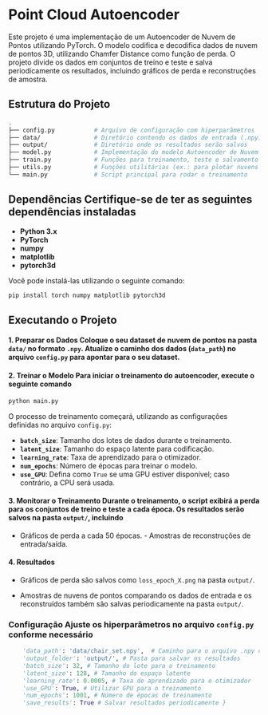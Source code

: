 # Point Cloud Autoencoder

Este projeto é uma implementação de um Autoencoder de Nuvem de Pontos utilizando PyTorch. O modelo codifica e decodifica dados de nuvem de pontos 3D, utilizando Chamfer Distance como função de perda. O projeto divide os dados em conjuntos de treino e teste e salva periodicamente os resultados, incluindo gráficos de perda e reconstruções de amostra.

## Estrutura do Projeto

```bash
. 
├── config.py           # Arquivo de configuração com hiperparâmetros
├── data/               # Diretório contendo os dados de entrada (.npy)
├── output/             # Diretório onde os resultados serão salvos
├── model.py            # Implementação do modelo Autoencoder de Nuvem de Pontos
├── train.py            # Funções para treinamento, teste e salvamento de resultados
├── utils.py            # Funções utilitárias (ex.: para plotar nuvens de pontos)
└── main.py             # Script principal para rodar o treinamento
```

## Dependências Certifique-se de ter as seguintes dependências instaladas

- **Python 3.x**
- **PyTorch**
- **numpy**
- **matplotlib**
- **pytorch3d**

Você pode instalá-las utilizando o seguinte comando:

```bash
pip install torch numpy matplotlib pytorch3d
```

## Executando o Projeto

#### 1. Preparar os Dados Coloque o seu dataset de nuvem de pontos na pasta `data/` no formato `.npy`. Atualize o caminho dos dados (`data_path`) no arquivo `config.py` para apontar para o seu dataset.

#### 2. Treinar o Modelo Para iniciar o treinamento do autoencoder, execute o seguinte comando

```bash
python main.py
```

O processo de treinamento começará, utilizando as configurações definidas no arquivo
`config.py`:

- **`batch_size`**: Tamanho dos lotes de dados durante o treinamento.
- **`latent_size`**: Tamanho do espaço latente para codificação.
- **`learning_rate`**: Taxa de aprendizado para o otimizador.
- **`num_epochs`**: Número de épocas para treinar o modelo.
- **`use_GPU`**: Defina como `True` se uma GPU estiver disponível; caso contrário, a CPU será usada.

#### 3. Monitorar o Treinamento Durante o treinamento, o script exibirá a perda para os conjuntos de treino e teste a cada época. Os resultados serão salvos na pasta `output/`, incluindo

- Gráficos de perda a cada 50 épocas. - Amostras de reconstruções de entrada/saída.

#### 4. Resultados

- Gráficos de perda são salvos como `loss_epoch_X.png` na pasta `output/`.

- Amostras de nuvens de pontos comparando os dados de entrada e os reconstruídos também são salvas periodicamente na pasta `output/`.

### Configuração Ajuste os hiperparâmetros no arquivo `config.py` conforme necessário

``` python config = {
    'data_path': 'data/chair_set.npy',  # Caminho para o arquivo .npy com dados de nuvem de pontos 
    'output_folder': 'output/', # Pasta para salvar os resultados
    'batch_size': 32, # Tamanho do lote para o treinamento
    'latent_size': 128, # Tamanho do espaço latente
    'learning_rate': 0.0005, # Taxa de aprendizado para o otimizador
    'use_GPU': True, # Utilizar GPU para o treinamento
    'num_epochs': 1001, # Número de épocas de treinamento
    'save_results': True # Salvar resultados periodicamente } 
```
